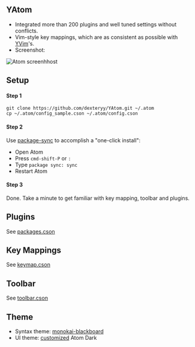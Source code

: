 
## YAtom

* Integrated more than 200 plugins and well tuned settings without conflicts.
* Vim-style key mappings, which are as consistent as possible with [YVim](https://github.com/dexteryy/YVim)'s.
* Screenshot:

![Atom screenhhost](https://raw.github.com/dexteryy/YAtom/master/screenshot.png)

## Setup

#### Step 1

```
git clone https://github.com/dexteryy/YAtom.git ~/.atom
cp ~/.atom/config_sample.cson ~/.atom/config.cson
```

#### Step 2

Use [package-sync](https://atom.io/packages/package-sync) to accomplish a "one-click install":

* Open Atom
* Press `cmd-shift-P` or `:`
* Type `package sync: sync`
* Restart Atom

#### Step 3

Done. Take a minute to get familiar with key mapping, toolbar and plugins.

## Plugins

See [packages.cson](https://github.com/dexteryy/YAtom/blob/master/packages.cson)

## Key Mappings

See [keymap.cson](https://github.com/dexteryy/YAtom/blob/master/keymap.cson)

## Toolbar

See [toolbar.cson](https://github.com/dexteryy/YAtom/blob/master/toolbar.cson)

## Theme

* Syntax theme: [monokai-blackboard](https://github.com/dexteryy/monokai-blackboard)
* UI theme: [customized](https://github.com/dexteryy/YAtom/blob/master/styles.less) Atom Dark
